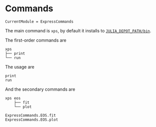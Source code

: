 # Commands

```@meta
CurrentModule = ExpressCommands
```

The main command is `xps`, by default it installs to [`JULIA_DEPOT_PATH/bin`](http://docs.julialang.org/en/v1/manual/environment-variables/#JULIA_DEPOT_PATH).

The first-order commands are

```
xps
├── print
└── run
```

The usage are

```@docs
print
run
```

And the secondary commands are

```
xps eos
    ├── fit
    └── plot
```

```@docs
ExpressCommands.EOS.fit
ExpressCommands.EOS.plot
```
